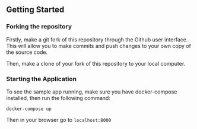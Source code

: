 ## Getting Started

### Forking the repository

Firstly, make a git fork of this repository through the Github user interface. This will allow you to make commits and push changes to your own copy of the source code.

Then, make a clone of your fork of this repository to your local computer.

### Starting the Application

To see the sample app running, make sure you have docker-compose installed, then run the following command:

`docker-compose up`

Then in your browser go to `localhost:8000`
